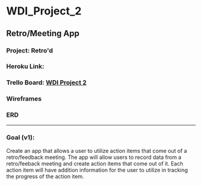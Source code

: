 # WDI_Project_2
Retro/Meeting App
---
### Project: Retro'd
### Heroku Link:
### Trello Board: [WDI Project 2](https://trello.com/b/74XgZJik/wdi-project-2-full-stack-crud)
### Wireframes
### ERD
---
### Goal (v1):
Create an app that allows a user to utilize action items that come out of a retro/feedback meeting. The app will allow users to record data from a retro/feeback meeting and create action items that come out of it. Each action item will have addition information for the user to utilize in tracking the progress of the action item.
